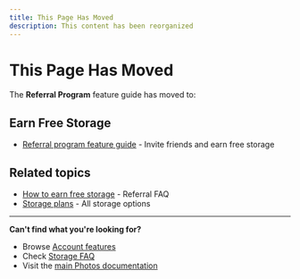 ```yaml
---
title: This Page Has Moved
description: This content has been reorganized
---
```


# This Page Has Moved

The **Referral Program** feature guide has moved to:

## Earn Free Storage

- [Referral program feature guide](/photos/features/account/referral-program/) - Invite friends and earn free storage

## Related topics

- [How to earn free storage](/photos/faq/storage-and-plans#earn-storage-referrals) - Referral FAQ
- [Storage plans](/photos/faq/storage-and-plans) - All storage options

---

**Can't find what you're looking for?**

- Browse [Account features](/photos/features/account/)
- Check [Storage FAQ](/photos/faq/storage-and-plans)
- Visit the [main Photos documentation](/photos/)
